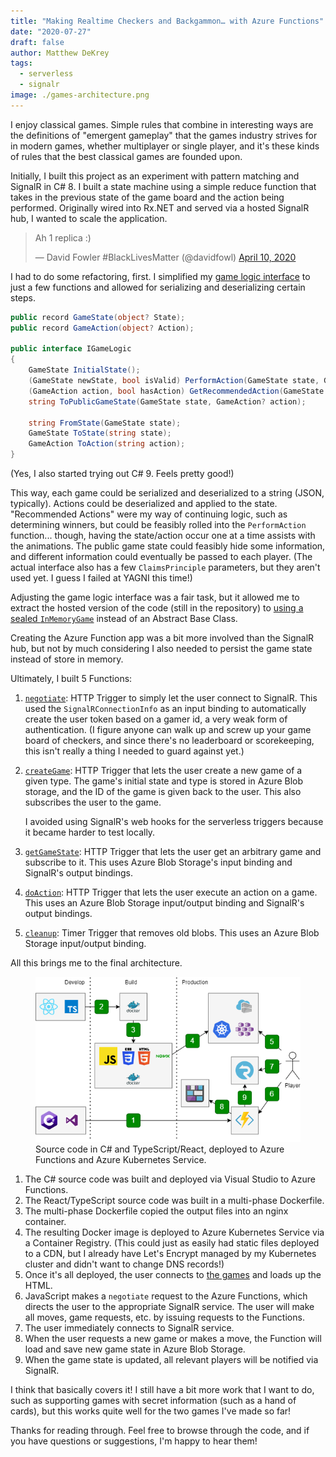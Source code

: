 ```yaml
---
title: "Making Realtime Checkers and Backgammon… with Azure Functions"
date: "2020-07-27"
draft: false
author: Matthew DeKrey
tags:
  - serverless
  - signalr
image: ./games-architecture.png
---
```


I enjoy classical games. Simple rules that combine in interesting ways are the
definitions of "emergent gameplay" that the games industry strives for in modern
games, whether multiplayer or single player, and it's these kinds of rules that
the best classical games are founded upon.

Initially, I built this project as an experiment with pattern matching and
SignalR in C# 8. I built a state machine using a simple reduce function that
takes in the previous state of the game board and the action being performed.
Originally wired into Rx.NET and served via a hosted SignalR hub, I wanted to
scale the application.

<blockquote class="twitter-tweet"><p lang="es" dir="ltr">Ah 1 replica :)</p>&mdash; David Fowler #BlackLivesMatter (@davidfowl) <a href="https://twitter.com/davidfowl/status/1248639534650118145?ref_src=twsrc%5Etfw">April 10, 2020</a></blockquote> <script async src="https://platform.twitter.com/widgets.js" charset="utf-8"></script>

I had to do some refactoring, first. I simplified my [game logic interface](https://github.com/mdekrey/SignalRGammon/blob/0d9eaad12da859ce0ed11acddc1a69ec3cfc612d/SignalRGame/GameUtilities/IGameLogic.cs#L38-L49) to
just a few functions and allowed for serializing and deserializing certain
steps.

```csharp
public record GameState(object? State);
public record GameAction(object? Action);

public interface IGameLogic
{
    GameState InitialState();
    (GameState newState, bool isValid) PerformAction(GameState state, GameAction action);
    (GameAction action, bool hasAction) GetRecommendedAction(GameState state);
    string ToPublicGameState(GameState state, GameAction? action);

    string FromState(GameState state);
    GameState ToState(string state);
    GameAction ToAction(string action);
}
```

(Yes, I also started trying out C# 9. Feels pretty good!)

This way, each game could be serialized and deserialized to a string (JSON,
typically). Actions could be deserialized and applied to the state. "Recommended
Actions" were my way of continuing logic, such as determining winners, but could
be feasibly rolled into the `PerformAction` function... though, having the
state/action occur one at a time assists with the animations. The public game
state could feasibly hide some information, and different information could
eventually be passed to each player. (The actual interface also has a few
`ClaimsPrinciple` parameters, but they aren't used yet. I guess I failed at
YAGNI this time!)

Adjusting the game logic interface was a fair task, but it allowed me to extract
the hosted version of the code (still in the repository) to [using a sealed
`InMemoryGame`](https://github.com/mdekrey/SignalRGammon/blob/0d9eaad12da859ce0ed11acddc1a69ec3cfc612d/SignalRGame.Server/GameUtilities/InMemoryGame.cs)
instead of an Abstract Base Class.

Creating the Azure Function app was a bit more involved than the SignalR hub,
but not by much considering I also needed to persist the game state instead of
store in memory.

Ultimately, I built 5 Functions:

1. [`negotiate`](https://github.com/mdekrey/SignalRGammon/blob/0d9eaad12da859ce0ed11acddc1a69ec3cfc612d/SignalRGame.Functions/GameFunctions.cs#L41-L47):
   HTTP Trigger to simply let the user connect to SignalR. This used the
   `SignalRConnectionInfo` as an input binding to automatically create the
   user token based on a gamer id, a very weak form of authentication. (I
   figure anyone can walk up and screw up your game board of checkers, and
   since there's no leaderboard or scorekeeping, this isn't really a thing I
   needed to guard against yet.)

2. [`createGame`](https://github.com/mdekrey/SignalRGammon/blob/0d9eaad12da859ce0ed11acddc1a69ec3cfc612d/SignalRGame.Functions/GameFunctions.cs#L72-L110):
   HTTP Trigger that lets the user create a new game of a given type. The game's
   initial state and type is stored in Azure Blob storage, and the ID of the
   game is given back to the user. This also subscribes the user to the game.

    I avoided using SignalR's web hooks for the serverless triggers because it
    became harder to test locally.

3. [`getGameState`](https://github.com/mdekrey/SignalRGammon/blob/0d9eaad12da859ce0ed11acddc1a69ec3cfc612d/SignalRGame.Functions/GameFunctions.cs#L113-L140):
   HTTP Trigger that lets the user get an arbitrary game and subscribe to it.
   This uses Azure Blob Storage's input binding and SignalR's output bindings.

4. [`doAction`](https://github.com/mdekrey/SignalRGammon/blob/0d9eaad12da859ce0ed11acddc1a69ec3cfc612d/SignalRGame.Functions/GameFunctions.cs#L142-L183):
   HTTP Trigger that lets the user execute an action on a game. This uses an
   Azure Blob Storage input/output binding and SignalR's output bindings.

5. [`cleanup`](https://github.com/mdekrey/SignalRGammon/blob/0d9eaad12da859ce0ed11acddc1a69ec3cfc612d/SignalRGame.Functions/GameFunctions.cs#L49-L70):
   Timer Trigger that removes old blobs. This uses an Azure Blob Storage
   input/output binding.

All this brings me to the final architecture.

<figure>
<img src="./games-architecture.png" alt="Architecture diagram for Games.DeKrey.NET" />
<figcaption>
Source code in C# and TypeScript/React, deployed to Azure Functions and Azure Kubernetes Service.
</figcaption>
</figure>

1. The C# source code was built and deployed via Visual Studio to Azure Functions.
2. The React/TypeScript source code was built in a multi-phase Dockerfile.
3. The multi-phase Dockerfile copied the output files into an nginx container.
4. The resulting Docker image is deployed to Azure Kubernetes Service via a
   Container Registry. (This could just as easily had static files deployed to a
   CDN, but I already have Let's Encrypt managed by my Kubernetes cluster and
   didn't want to change DNS records!)
5. Once it's all deployed, the user connects to [the
   games](https://games.dekrey.net) and loads up the HTML.
6. JavaScript makes a `negotiate` request to the Azure Functions, which directs
   the user to the appropriate SignalR service. The user will make all moves,
   game requests, etc. by issuing requests to the Functions.
7. The user immediately connects to SignalR service.
8. When the user requests a new game or makes a move, the Function will load and
   save new game state in Azure Blob Storage.
9. When the game state is updated, all relevant players will be notified via
   SignalR.

I think that basically covers it! I still have a bit more work that I want to
do, such as supporting games with secret information (such as a hand of cards),
but this works quite well for the two games I've made so far!

Thanks for reading through. Feel free to browse through the code, and if you
have questions or suggestions, I'm happy to hear them!
